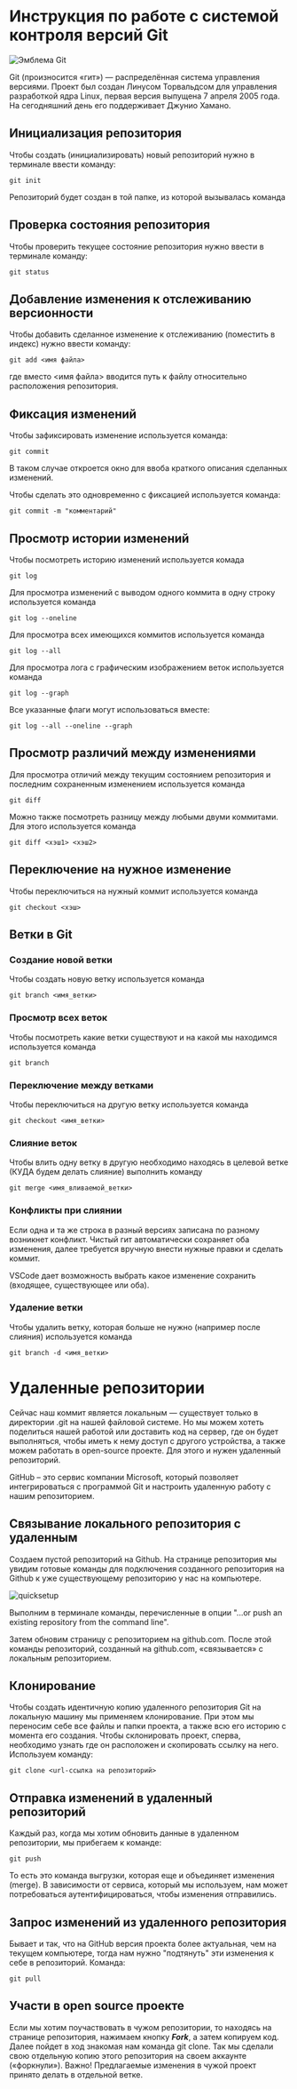 # **Инструкция по работе с системой контроля версий Git**

![Эмблема Git](git.jpg)

Git (произносится «гит») — распределённая система управления версиями. Проект был создан Линусом Торвальдсом для управления разработкой ядра Linux, первая версия выпущена 7 апреля 2005 года. На сегодняшний день его поддерживает Джунио Хамано.

## Инициализация репозитория

Чтобы создать (инициализировать) новый репозиторий нужно в терминале ввести команду:

    git init

Репозиторий будет создан в той папке, из которой вызывалась команда

## Проверка состояния репозитория

Чтобы проверить текущее состояние репозитория нужно ввести в терминале команду:

    git status

## Добавление изменения к отслеживанию версионности

Чтобы добавить сделанное изменение к отслеживанию (поместить в индекс) нужно ввести команду:

    git add <имя файла>

где вместо <имя файла> вводится путь к файлу относительно расположения репозитория.

## Фиксация изменений

Чтобы зафиксировать изменение используется команда:

    git commit

В таком случае откроется окно для ввоба краткого описания сделанных изменений.

Чтобы сделать это одновременно с фиксацией используется команда:

    git commit -m "комментарий"

## Просмотр истории изменений

Чтобы посмотреть историю изменений используется комада

    git log

Для просмотра изменений с выводом одного коммита в одну строку используется команда

    git log --oneline

Для просмотра всех имеющихся коммитов используется команда

    git log --all

Для просмотра лога с графическим изображением веток используется команда

    git log --graph

Все указанные флаги могут использоваться вместе:

    git log --all --oneline --graph

## Просмотр различий между изменениями

Для просмотра отличий между текущим состоянием репозитория и последним сохраненным изменением используется команда

    git diff

Можно также посмотреть разницу между любыми двуми коммитами. Для этого используется команда

    git diff <хэш1> <хэш2>

## Переключение на нужное изменение

Чтобы переключиться на нужный коммит используется команда

    git checkout <хэш>

## Ветки в Git

### Создание новой ветки

Чтобы создать новую ветку используется команда

    git branch <имя_ветки>

### Просмотр всех веток

Чтобы посмотреть какие ветки существуют и на какой мы находимся используется команда

    git branch

### Переключение между ветками

Чтобы переключиться на другую ветку используется команда

    git checkout <имя_ветки>

### Слияние веток

Чтобы влить одну ветку в другую необходимо находясь в целевой ветке (КУДА будем делать слияние) выполнить команду

    git merge <имя_вливаемой_ветки>

### Конфликты при слиянии

Если одна и та же строка в разный версиях записана по разному возникнет конфликт.
Чистый гит автоматически сохраняет оба изменения, далее требуется вручную внести нужные правки и сделать коммит.

VSСode дает возможность выбрать какое изменение сохранить (входящее, существующее или оба).

### Удаление ветки

Чтобы удалить ветку, которая больше не нужно (например после слияния) используется команда

    git branch -d <имя_ветки>

# **Удаленные репозитории**

Сейчас наш коммит является локальным — существует только в директории .git на нашей файловой системе. Но мы можем хотеть поделиться нашей работой или доставить код на сервер, где он будет выполняться, чтобы иметь к нему доступ с другого устройства, а также можем работать в open-source проекте. Для этого и нужен удаленный репозиторий.

GitHub – это сервис компании Microsoft, который позволяет интегрироваться с 
программой Git и настроить удаленную работу с нашим репозиторием.

## **Связывание локального репозитория с удаленным**

Создаем пустой репозиторий на Github. На странице репозитория мы увидим готовые команды для подключения созданного репозитория на Github к уже существующему репозиторию у нас на компьютере.

![quicksetup](quicksetup.png)

Выполним в терминале команды, перечисленные в опции "...or push an existing repository from the command line".

Затем обновим страницу с репозиторием на github.com.
После этой команды репозиторий, созданный на github.com, «связывается» с локальным репозиторием.

## **Клонирование**

Чтобы создать идентичную копию удаленного репозитория Git на локальную машину мы применяем клонирование. При этом мы переносим себе все файлы и папки проекта, а также всю его историю с момента его создания. Чтобы склонировать проект, сперва, необходимо узнать где он расположен и скопировать ссылку на него. Используем команду:

    git clone <url-ссылка на репозиторий>

## **Отправка изменений в удаленный репозиторий**

Каждый раз, когда мы хотим обновить данные в удаленном репозитории, мы прибегаем к команде:

    git push

То есть это команда выгрузки, которая еще и объединяет изменения (merge). В зависимости от сервиса, который мы используем, нам может потребоваться аутентифицироваться, чтобы изменения отправились.

## **Запрос изменений из удаленного репозитория**

Бывает и так, что на GitHub версия проекта более актуальная, чем на текущем компьютере, тогда нам нужно "подтянуть" эти изменения к себе в репозиторий. Команда:

    git pull

## **Участи в open source проекте**

Если мы хотим поучаствовать в чужом репозитории, то находясь на странице репозитория, нажимаем кнопку _**Fork**_, а затем копируем код. Далее пойдет в ход знакомая нам команда git clone.
Так мы сделали свою отдельную копию этого репозитория на своем аккаунте («форкнули»).
Важно! Предлагаемые изменения в чужой проект принято делать в отдельной ветке.
